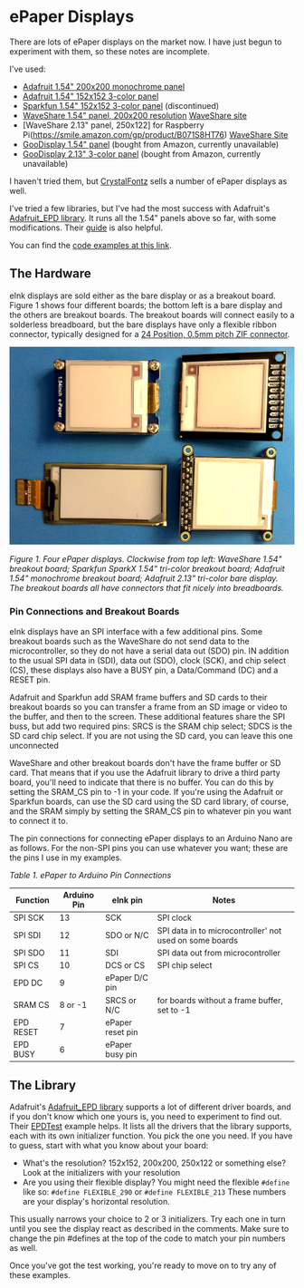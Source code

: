 # ePaper Displays

There are lots of ePaper displays on the market now. I have just begun to experiment with them, so these notes are incomplete.

I've used:
* [Adafruit  1.54" 200x200 monochrome panel](https://www.adafruit.com/product/4196)
* [Adafruit 1.54" 152x152 3-color panel](https://www.adafruit.com/product/3625)
* [Sparkfun 1.54" 152x152 3-color panel](https://www.sparkfun.com/products/retired/14892) (discontinued)
* [WaveShare 1.54" panel, 200x200 resolution](https://smile.amazon.com/gp/product/B07DH6SBZM) [WaveShare site](https://www.waveshare.com/1.54inch-e-paper-module-b.htm)
* [WaveShare  2.13" panel, 250x122] for Raspberry Pi(https://smile.amazon.com/gp/product/B071S8HT76) [WaveShare Site](https://www.waveshare.com/product/displays/e-paper/epaper-3/2.13inch-e-paper-hat.htm)
* [GooDisplay 1.54" panel](https://smile.amazon.com/gp/product/B0788MSH89/) (bought from Amazon, currently unavailable)
* [GooDisplay 2.13" 3-color panel](https://smile.amazon.com/gp/product/B078KB3HSP) (bought from Amazon, currently unavailable)

I haven't tried them, but [CrystalFontz]() sells a number of ePaper displays as well. 

I've tried a few libraries, but I've had the most success with Adafruit's [Adafruit_EPD library](https://github.com/adafruit/Adafruit_EPD). It runs all the 1.54" panels above so far, with some modifications. Their [guide](https://learn.adafruit.com/adafruit-eink-display-breakouts?view=all) is also helpful. 

You can find the [code examples at this link](https://github.com/tigoe/display-examples/tree/main/EPaper_Examples).


## The Hardware
eInk displays are sold either as the bare display or as a breakout board. Figure 1 shows four different boards; the bottom left is a bare display and the others are breakout boards. The breakout boards will connect easily to a solderless breadboard, but the bare displays have only a flexible ribbon connector, typically  designed for a [24 Position, 0.5mm pitch ZIF connector](https://www.crystalfontz.com/product/cs050z24ga0-24-position-zif-connector).

![Figure 1. Four ePaper Displays](epaper-displays.png)

*Figure 1. Four ePaper displays. Clockwise from top left: WaveShare 1.54" breakout board; Sparkfun SparkX 1.54" tri-color breakout board; Adafruit 1.54" monochrome breakout board; Adafruit 2.13" tri-color bare display. The breakout boards all have connectors that fit nicely into breadboards.*

### Pin Connections and Breakout Boards

eInk displays have an SPI interface with a few additional pins. Some breakout boards such as the WaveShare do not send data to the microcontroller, so they do not have a serial data out (SDO) pin. IN addition to the usual SPI data in (SDI), data out (SDO), clock (SCK), and chip select (CS), these displays also have a BUSY pin, a Data/Command (DC) and a RESET pin. 

Adafruit and Sparkfun add SRAM frame buffers and SD cards to their breakout boards so you can transfer a frame from an SD image or video to the buffer, and then to the screen. These additional features share the SPI buss, but add two required pins: SRCS is the SRAM chip select; SDCS is the SD card chip select. If you are not using the SD card, you can leave this one unconnected

WaveShare and other breakout boards don't have the frame buffer or SD card. That means that if you use the Adafruit library to drive a third party board, you'll need to indicate that there is no buffer. You can do this by setting the SRAM_CS pin to -1 in your code.  If you're using the Adafruit or Sparkfun boards, can use the SD card using the SD card library, of course, and the SRAM simply by setting the SRAM_CS pin to whatever pin you want to connect it to. 

The pin connections for connecting ePaper displays to an Arduino Nano are as follows. For the non-SPI pins you can use whatever you want; these are the pins I use in my examples.

*Table 1. ePaper to Arduino Pin Connections*

| Function | Arduino Pin | eInk pin | Notes |
|---|---|---|---|
| SPI SCK | 13 | SCK | SPI clock | 
| SPI SDI | 12 | SDO or N/C | SPI data in to microcontroller' not used on some boards |
| SPI SDO | 11 | SDI | SPI data out from microcontroller |
| SPI CS | 10 | DCS or CS | SPI chip select |
| EPD DC  | 9 | ePaper D/C pin |
| SRAM CS  | 8 or -1 | SRCS or N/C | for boards without a frame buffer, set to -1 |
| EPD RESET  |  7 | ePaper reset pin | |
| EPD BUSY  |  6 | ePaper busy pin | | 

## The Library
Adafruit's [Adafruit_EPD library](https://github.com/adafruit/Adafruit_EPD) supports a lot of different driver boards, and if you don't know which one yours is, you need to experiment to find out. Their [EPDTest](https://github.com/adafruit/Adafruit_EPD/blob/master/examples/EPDTest/EPDTest.ino) example helps. It lists all the drivers that the library supports, each with its own initializer function. You pick the one you need. If you have to guess, start with what you know about your board:
* What's the resolution? 152x152, 200x200, 250x122 or something else? Look at the initializers with your resolution
* Are you using their flexible display? You might need the flexible `#define` like so: `#define FLEXIBLE_290` or `#define FLEXIBLE_213` These numbers are your display's horizontal resolution.

This usually narrows your choice to 2 or 3 initializers. Try each one in turn until you see the display react as described in the comments. Make sure to change the pin #defines at the top of the code to match your pin numbers as well. 

Once you've got the test working, you're ready to move on to try any of these examples.